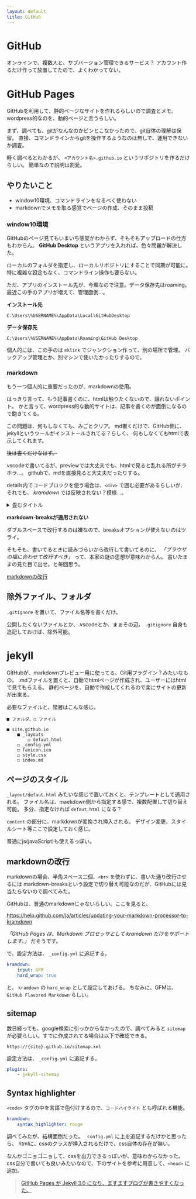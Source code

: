 ```yaml
---
layout: default
title: GitHub
---
```


# GitHub

オンラインで、複数人と、サブバージョン管理できるサービス？
アカウント作るだけ作って放置してたので、よくわかってない。

# GitHub Pages

GitHubを利用して、静的ページなサイトを作れるらしいので調査とメモ。
wordpress的なのを、動的ページと言うらしい。

まず、調べても、gitがなんなのかピンとこなかったので、git自体の理解は保留。
直接、コマンドラインからgitを操作するようなのは無しで、運用できないか調査。

軽く調べるとわかるが、 `<アカウント名>.github.io` というリポジトリを作るだけらしい。
簡単なので説明は割愛。

## やりたいこと

- window10環境、コマンドラインをなるべく使わない
- markdownでメモを取る感覚でページの作成、そのまま投稿

### window10環境

GitHubのページ見てもいまいち感覚がわからず、そもそもアップロードの仕方もわからん。
**GitHub Desktop** というアプリを入れれば、色々問題が解決した。

ローカルのフォルダを指定し、ローカルリポジトリにすることで同期が可能に。
特に複雑な設定もなく、コマンドライン操作も要らない。

ただ、アプリのインストール先が、今風なので注意。データ保存先はroaming。
最近この手のアプリが増えて、管理面倒…。

**インストール先**

`C:\Users\%USERNAME%\AppData\Local\GitHubDesktop`

**データ保存先**

`C:\Users\%USERNAME%\AppData\Roaming\GitHub Desktop`

個人的には、この手のは `mklink` でジャンクション作って、別の場所で管理。
バックアップ管理とか、別マシンで使いたかったりするので。

### markdown

もう一つ個人的に重要だったのが、markdownの使用。

はっきり言って、もう記事書くのに、htmlは触りたくないので、譲れないポイント。
かと言って、wordpress的な動的サイトは、記事を書くのが面倒になるので飽きてくる。

この問題は、何もしなくても、みごとクリア。
md置くだけで、GitHub側に、jekyllというツールがインストールされてる？らしく、
何もしなくてもhtmlで表示してくれます。

~~後は書くだけなはず。~~

vscodeで書いてるが、previewでは大丈夫でも、htmlで見ると乱れる所がチラホラ…。
githubで、mdを直接見ると大丈夫だったりする。

details内でコードブロックを使う場合は、`<div>` で囲む必要があるらしいが、
それでも、 *kramdown* では反映されない？模様…。

<details>
<summary>畳むタイトル</summary>
<div>

\``` python
# コードブロック
import sys
print(sys.path)
\```

</div>
</details>

**markdown-breaksが適用されない**

ダブルスペースで改行するのは嫌なので、breaksオプションが使えないのはツライ。

そもそも、書いてるときに読みづらいから改行して書いてるのに、
*「ブラウザの幅に合わせて改行すべき」* って、本家の謎の思想が意味わからん。
書いたままの見た目で出せ。と毎回思う。

[markdownの改行](#markdownの改行)

## 除外ファイル、フォルダ

`.gitignore` を置いて、ファイル名等を書くだけ。

公開したくないファイルとか、.vscodeとか、まぁその辺。
`.gitignore` 自身も追記しておけば、除外可能。

# jekyll

GitHubが、markdownプレビュー用に使ってる、Git用プラグイン？みたいなもの。
.mdファイルを置くと、自動でhtmlページが作成され、ユーザーにはhtmlで見てもらえる。
静的ページを、自動で作成してくれるので楽にサイトの更新が出来る。

必要なファイルと、階層はこんな感じ。

``` text
■ フォルダ、◻ ファイル

■ site.github.io
    ■ _layouts
        ◻ defaut.html
    ◻ _config.yml
    ◻ favicon.ico
    ◻ style.css
    ◻ index.md
```

## ページのスタイル

`_layout/defaut.html` みたいな感じで置いておくと、テンプレートとして適用される。
ファイル名は、maekdown側から指定する感で、複数配置して切り替え可能。
多分、指定なければ `defaut.html` になる？

`content` の部分に、markdownが変換され挿入される。
デザイン変更、スタイルシート等ここで設定しておく感じ。

普通にjs(javaScript)も使えるっぽい。

## markdownの改行

markdownの場合、半角スペース二個、`<br>` を使わずに、書いた通り改行させるには
markdown-breaksという設定で切り替え可能なのだが、GitHubには見当たらないので調べてみた。

GitHubは、普通のmarkdownじゃないらしい。ここを見ると、

https://help.github.com/ja/articles/updating-your-markdown-processor-to-kramdown

*「GitHub Pages は、Markdown プロセッサとして kramdown だけをサポートします。」*
だそうです。

で、設定方法は、 `_config.yml` に追記する。

```yaml
kramdown:
    input: GFM
    hard_wrap: true
```

と、 `kramdown` の `hard_wrap` として設定してあげる。
ちなみに、GFMは、 `GitHub Flavored Markdown` らしい。

## sitemap

数日経っても、google検索に引っかからなかったので、調べてみると
`sitemap` が必要らしい。すでに作成されてる場合は以下で確認できる。

`https://{site}.github.io/sitemap.xml`

設定方法は、 `_config.yml` に追記する。

```yaml
plugins:
    - jekyll-sitemap
```

## Syntax highlighter

`<code>` タグの中を言語で色付けするので、`コードハイライト` とも呼ばれる機能。

```yaml
kramdown:
    syntax_highlighter: rouge
```

調べてみたが、結構面倒だった。 `_config.yml` に上を追記するだけかと思ったら、
htmlに、cssのクラスが挿入されるだけで、css自体の存在が無い。

なんかゴニョゴニョして、cssを出力できるっぽいが、意味わからなかった。
css自分で書いても良いみたいなので、下のサイトを参考に用意して、`<head>` に追加。

> [GitHub Pages が Jekyll 3.0 になり、ますますブログが書きやすくなった。](https://mattn.kaoriya.net/software/20160215110235.htm)
